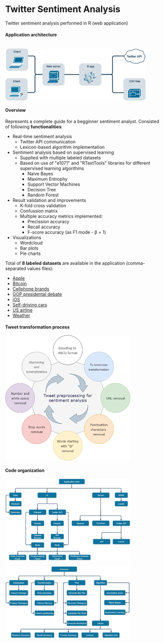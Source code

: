 # Twitter Sentiment Analysis

Twitter sentiment analysis performed in R (web application)

#### **Application architecture**

<p >
  <br />
  <img src="/documentation/Application_architecture.png" width="450">
</p>

#### **Overview**

Represents a complete guide for a begginner sentiment analyst. Consisted of following **functionalities**:

* Real-time sentiment analysis
  * Twitter API communication
  * Lexicon-based algorithm implementation
* Sentiment analysis based on supervised learning
  * Supplied with multiple labeled datasets
  * Based on use of "e1071" and "RTextTools" libraries for different supervised learning algorithms
    * Naive Bayes
    * Maximum Entrophy
    * Support Vector Machines
    * Decision Tree
    * Random Forest
* Result validation and improvements
  * K-fold cross validation
  * Confussion matrix
  * Multiple accuracy metrics implemented:
    * Precission accuracy
    * Recall accuracy
    * F-score accuracy (as F1 mode - β = 1)
* Visualizations
  * Wordcloud
  * Bar plots
  * Pie charts
 
Total of **8 labeled datasets** are available in the application (comma-separated values files):

* [Apple](https://data.world/crowdflower/apple-twitter-sentiment)
* [Bitcoin](https://www.kaggle.com/skularat/bitcoin-tweets)
* [Cellphone brands](https://data.world/crowdflower/brands-and-product-emotions)
* [GOP presidental debate](https://www.kaggle.com/crowdflower/first-gop-debate-twitter-sentiment)
* [iOS](https://www.kaggle.com/harinav009/sentiment-analysis-of-tweetshar)
* [Self-driving cars](https://data.world/crowdflower/sentiment-self-driving-cars)
* [US airline](https://data.world/socialmediadata/twitter-us-airline-sentiment)
* [Weather](https://data.world/crowdflower/weather-sentiment-evaluated)

#### **Tweet transformation process**

<p>
  <img src="/documentation/Tweet_preprocessing_diagram.png" width="400">
</p>

#### **Code organization**

<p>
  <img src="/documentation/Code_organization.png" width="400"> 
  <br />
  <br />
  <img src="/documentation/Code_organization_common.png" width="400">
</p>

